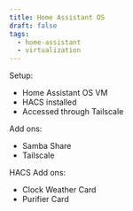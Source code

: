 ```yaml
---
title: Home Assistant OS
draft: false
tags:
  - home-assistant
  - virtualization
---
```


Setup:
- Home Assistant OS VM
- HACS installed
- Accessed through Tailscale

Add ons:
- Samba Share
- Tailscale

HACS Add ons:
- Clock Weather Card
- Purifier Card
